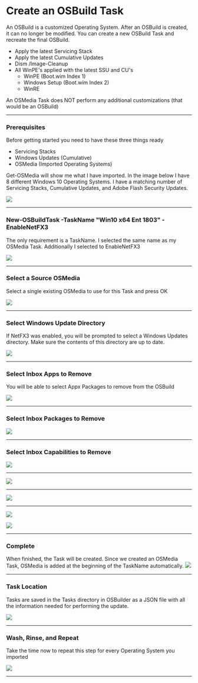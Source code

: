 # Create an OSBuild Task

An OSBuild is a customized Operating System.  After an OSBuild is created, it can no longer be modified.  You can create a new OSBuild Task and recreate the final OSBuild.

* Apply the latest Servicing Stack
* Apply the latest Cumulative Updates
* Dism /Image-Cleanup
* All WinPE's applied with the latest SSU and CU's
  * WinPE \(Boot.wim Index 1\)
  * Windows Setup \(Boot.wim Index 2\)
  * WinRE

An OSMedia Task does NOT perform any additional customizations \(that would be an OSBuild\)

---

### Prerequisites

Before getting started you need to have these three things ready

* Servicing Stacks
* Windows Updates \(Cumulative\)
* OSMedia \(Imported Operating Systems\)

Get-OSMedia will show me what I have imported.  In the image below I have 8 different Windows 10 Operating Systems.  I have a matching number of Servicing Stacks, Cumulative Updates, and Adobe Flash Security Updates.

![](/assets/2018-07-13_23-54-53.png)

---

### New-OSBuildTask -TaskName "Win10 x64 Ent 1803" -EnableNetFX3

The only requirement is a TaskName.  I selected the same name as my OSMedia Task.  Additionally I selected to EnableNetFX3

![](/assets/2018-07-20_0-30-43.png)

---

### Select a Source OSMedia

Select a single existing OSMedia to use for this Task and press OK

![](/assets/2018-07-19_23-51-57.png)

---

### Select Windows Update Directory

If NetFX3 was enabled, you will be prompted to select a Windows Updates directory.  Make sure the contents of this directory are up to date.

![](/assets/2018-07-20_0-35-20.png)

---

### Select Inbox Apps to Remove

You will be able to select Appx Packages to remove from the OSBuild

![](/assets/2018-07-20_0-37-30.png)

---

### Select Inbox Packages to Remove

![](/assets/2018-07-20_0-39-38.png)

---

### Select Inbox Capabilities to Remove

![](/assets/2018-07-20_0-40-02.png)

---



![](/assets/2018-07-20_0-40-18.png)









---

![](/assets/2018-07-20_0-40-49.png)

---



![](/assets/2018-07-20_0-44-08b.png)

![](/assets/2018-07-20_0-44-08c.png)





---

### Complete

When finished, the Task will be created.  Since we created an OSMedia Task, OSMedia is added at the beginning of the TaskName automatically.  ![](/assets/2018-07-14_0-49-55.png)

---

### Task Location

Tasks are saved in the Tasks directory in OSBuilder as a JSON file with all the information needed for performing the update.

![](/assets/2018-07-14_0-53-24.png)

---

### Wash, Rinse, and Repeat

Take the time now to repeat this step for every Operating System you imported

![](/assets/2018-07-14_0-56-46.png)

---



